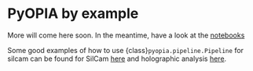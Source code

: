 PyOPIA by example
==================================

More will come here soon. In the meantime, have a look at the [notebooks](https://github.com/SINTEF/pyopia/tree/main/notebooks)

Some good examples of how to use {class}`pyopia.pipeline.Pipeline` for silcam can be found for SilCam [here](https://github.com/SINTEF/pyopia/blob/main/notebooks/single-image-stats.ipynb) and holographic analysis [here](https://github.com/SINTEF/pyopia/blob/main/notebooks/pipeline-holo.ipynb).

